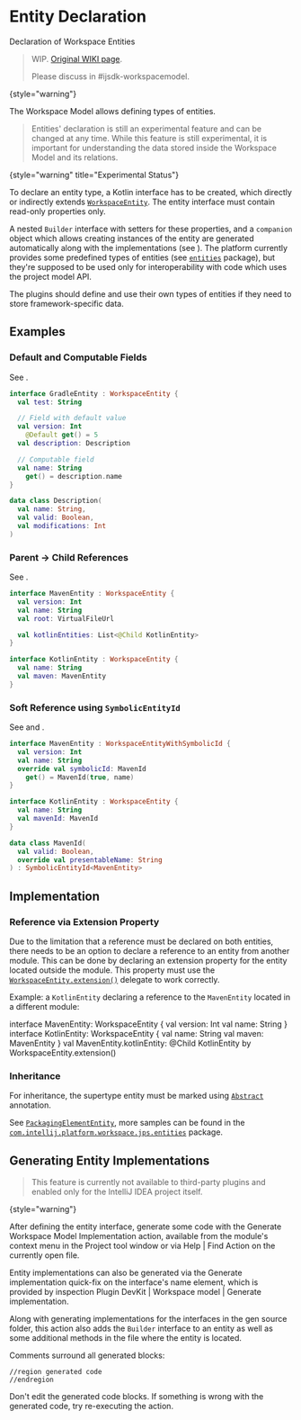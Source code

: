 <!-- Copyright 2000-2024 JetBrains s.r.o. and contributors. Use of this source code is governed by the Apache 2.0 license. -->

# Entity Declaration

<primary-label ref="2024.2"/>

<link-summary>Declaration of Workspace Entities</link-summary>

> WIP. [Original WIKI page](https://youtrack.jetbrains.com/articles/IJPL-A-504/EntityDeclaration).
>
> Please discuss in #ijsdk-workspacemodel.
>
{style="warning"}

The Workspace Model allows defining types of entities.

> Entities' declaration is still an experimental feature and can be changed at any time.
> While this feature is still experimental, it is important for understanding the data
> stored inside the Workspace Model and its relations.
>
{style="warning" title="Experimental Status"}

To declare an entity type, a Kotlin interface has to be created, which directly or indirectly extends
[`WorkspaceEntity`](%gh-ic%/platform/workspace/storage/src/com/intellij/platform/workspace/storage/WorkspaceEntity.kt).
The entity interface must contain read-only properties only.

A nested `Builder` interface with setters for these properties, and a `companion` object which allows creating instances of the entity
are generated automatically along with the implementations (see [](#generating-entity-implementations)).
The platform currently provides some predefined types of entities
(see [`entities`](%gh-ic%/platform/workspace/jps/src/com/intellij/platform/workspace/jps/entities) package),
but they're supposed to be used only for interoperability with code which uses the project model API.

The plugins should define and use their own types of entities if they need to store framework-specific data.

## Examples

### Default and Computable Fields

See [](workspace_model_entity_properties.md#property-kinds).

```kotlin
interface GradleEntity : WorkspaceEntity {
  val test: String

  // Field with default value
  val version: Int
    @Default get() = 5
  val description: Description

  // Computable field
  val name: String
    get() = description.name
}

data class Description(
  val name: String,
  val valid: Boolean,
  val modifications: Int
)
```

### Parent &rarr; Child References

See [](workspace_model_entity_properties.md#parent-child-relationship).

```kotlin
interface MavenEntity : WorkspaceEntity {
  val version: Int
  val name: String
  val root: VirtualFileUrl

  val kotlinEntities: List<@Child KotlinEntity>
}

interface KotlinEntity : WorkspaceEntity {
  val name: String
  val maven: MavenEntity
}
```

### Soft Reference using `SymbolicEntityId`

See [](workspace_model_entity_properties.md#symbolicentityid) and [](workspace_model_entity_properties.md#symbolic-references).

```kotlin
interface MavenEntity : WorkspaceEntityWithSymbolicId {
  val version: Int
  val name: String
  override val symbolicId: MavenId
    get() = MavenId(true, name)
}

interface KotlinEntity : WorkspaceEntity {
  val name: String
  val mavenId: MavenId
}

data class MavenId(
  val valid: Boolean,
  override val presentableName: String
) : SymbolicEntityId<MavenEntity>
```

## Implementation

### Reference via Extension Property

Due to the limitation that a reference must be declared on both entities, there needs to be an option to declare a reference to an entity from another module.
This can be done by declaring an extension property for the entity located outside the module.
This property must use the [`WorkspaceEntity.extension()`](%gh-ic%/platform/workspace/storage/src/com/intellij/platform/workspace/storage/WorkspaceEntity.kt) delegate to work correctly.

Example: a `KotlinEntity` declaring a reference to the `MavenEntity` located in a different module:

<compare type="top-bottom" first-title="'Maven' module" second-title="'Kotlin' module">

<code-block lang="kotlin">
interface MavenEntity: WorkspaceEntity {
  val version: Int
  val name: String
}
</code-block>

<code-block lang="kotlin">
interface KotlinEntity: WorkspaceEntity {
  val name: String
  val maven: MavenEntity
}
val MavenEntity.kotlinEntity: @Child KotlinEntity
  by WorkspaceEntity.extension()
</code-block>

</compare>

### Inheritance

For inheritance, the supertype entity must be marked using
[`Abstract`](%gh-ic%/platform/workspace/storage/src/com/intellij/platform/workspace/storage/annotations/Abstract.kt) annotation.

See [`PackagingElementEntity`](%gh-ic%/platform/workspace/jps/src/com/intellij/java/workspace/entities/artifact.kt),
more samples can be found in the
[`com.intellij.platform.workspace.jps.entities`](%gh-ic%/platform/workspace/jps/src/com/intellij/platform/workspace/jps/entities)
package.

## Generating Entity Implementations

> This feature is currently not available to third-party plugins and enabled only for the IntelliJ IDEA project itself.
>
{style="warning"}

After defining the entity interface, generate some code with the <control>Generate Workspace Model Implementation</control> action,
available from the module's context menu in the <control>Project</control> tool window or via <ui-path>Help | Find Action</ui-path>
on the currently open file.

Entity implementations can also be generated via the <control>Generate implementation</control> quick-fix on the interface's name element,
which is provided by inspection <ui-path>Plugin DevKit | Workspace model | Generate implementation</ui-path>.

Along with generating implementations for the interfaces in the <path>gen</path> source folder, this action also adds the `Builder` interface
to an entity as well as some additional methods in the file where the entity is located.

Comments surround all generated blocks:

```
//region generated code
//endregion
```

Don't edit the generated code blocks. If something is wrong with the generated code, try re-executing the action.
